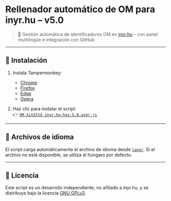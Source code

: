 # Rellenador automático de OM para inyr.hu – v5.0

> 🧩 Gestión automática de identificadores OM en [inyr.hu](https://www.inyr.hu) – con panel multilingüe e integración con GitHub

---

## 🔧 Instalación

1. Instala Tampermonkey:
   - [Chrome](https://chromewebstore.google.com/detail/dhdgffkkebhmkfjojejmpbldmpobfkfo)
   - [Firefox](https://addons.mozilla.org/es/firefox/addon/tampermonkey/)
   - [Edge](https://microsoftedge.microsoft.com/addons/detail/tampermonkey/iikmkjmpaadaobahmlepeloendndfphd)
   - [Opera](https://addons.opera.com/es/extensions/details/tampermonkey-beta/)

2. Haz clic para instalar el script:  
   👉 [`OM kitöltő inyr.hu-hoz-5.0.user.js`](https://raw.githubusercontent.com/acsdaniel87/OM-autofill/main/OM%20kit%C3%B6lt%C5%91%20inyr.hu-hoz-5.0.user.js)

---

## 📂 Archivos de idioma

El script carga automáticamente el archivo de idioma desde [`lang/`](https://github.com/acsdaniel87/OM-autofill/tree/main/lang). Si el archivo no está disponible, se utiliza el húngaro por defecto.

---

## 📜 Licencia

Este script es un desarrollo independiente, no afiliado a inyr.hu, y se distribuye bajo la licencia [GNU GPLv3](https://www.gnu.org/licenses/gpl-3.0.html).
